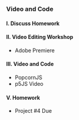 ### Video and Code

#### I. Discuss Homework

#### II. Video Editing Workshop
* Adobe Premiere

#### III. Video and Code
* PopcornJS
* p5JS Video

#### V. Homework
* Project #4 Due
